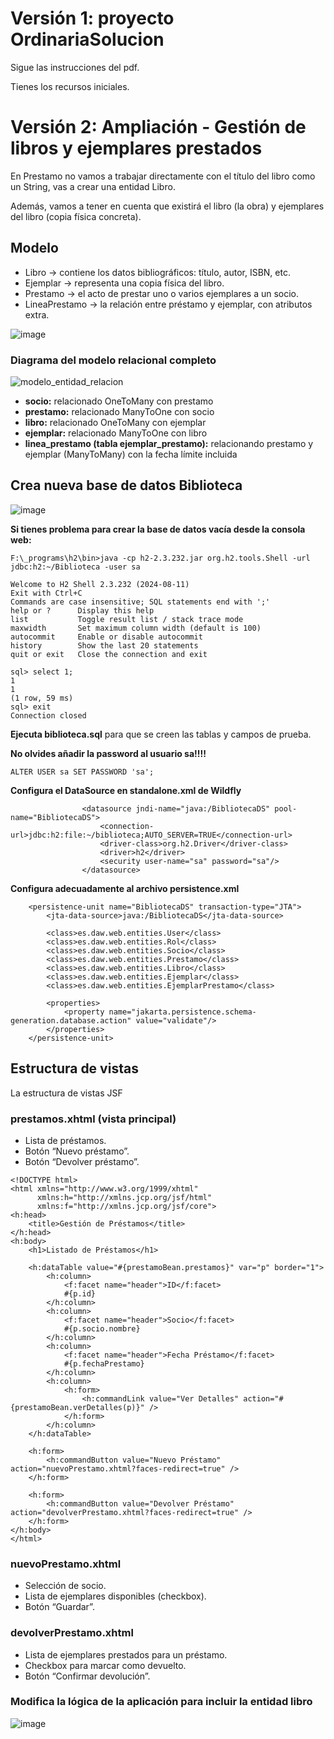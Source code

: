 # Versión 1: proyecto OrdinariaSolucion
Sigue las instrucciones del pdf.

Tienes los recursos iniciales.

# Versión 2: Ampliación - Gestión de libros y ejemplares prestados

En Prestamo no vamos a trabajar directamente con el título del libro como un String, vas a crear una entidad Libro.

Además, vamos a tener en cuenta que existirá el libro (la obra) y ejemplares del libro (copia física concreta).

## Modelo

- Libro → contiene los datos bibliográficos: título, autor, ISBN, etc.
- Ejemplar → representa una copia física del libro.
- Prestamo → el acto de prestar uno o varios ejemplares a un socio.
- LineaPrestamo → la relación entre préstamo y ejemplar, con atributos extra.

![image](https://github.com/user-attachments/assets/42ce6d23-0a53-4799-85d0-bb6b48921ee1)

### Diagrama del modelo relacional completo

![modelo_entidad_relacion](https://github.com/user-attachments/assets/1ecab6d4-b8e9-4cc4-99e3-c848ff9cc715)

- **socio:** relacionado OneToMany con prestamo
- **prestamo:** relacionado ManyToOne con socio
- **libro:** relacionado OneToMany con ejemplar
- **ejemplar:** relacionado ManyToOne con libro
- **linea_prestamo (tabla ejemplar_prestamo):** relacionando prestamo y ejemplar (ManyToMany) con la fecha límite incluida


## Crea nueva base de datos Biblioteca

![image](https://github.com/user-attachments/assets/9a03bc77-0000-4624-bf49-7aee0f55f75d)

**Si tienes problema para crear la base de datos vacía desde la consola web:**
```
F:\_programs\h2\bin>java -cp h2-2.3.232.jar org.h2.tools.Shell -url jdbc:h2:~/Biblioteca -user sa

Welcome to H2 Shell 2.3.232 (2024-08-11)
Exit with Ctrl+C
Commands are case insensitive; SQL statements end with ';'
help or ?      Display this help
list           Toggle result list / stack trace mode
maxwidth       Set maximum column width (default is 100)
autocommit     Enable or disable autocommit
history        Show the last 20 statements
quit or exit   Close the connection and exit

sql> select 1;
1
1
(1 row, 59 ms)
sql> exit
Connection closed
```

**Ejecuta biblioteca.sql** para que se creen las tablas y campos de prueba.

**No olvides añadir la password al usuario sa!!!!**

```
ALTER USER sa SET PASSWORD 'sa';
```

**Configura el DataSource en standalone.xml de Wildfly**

```
                <datasource jndi-name="java:/BibliotecaDS" pool-name="BibliotecaDS">
                    <connection-url>jdbc:h2:file:~/biblioteca;AUTO_SERVER=TRUE</connection-url>
                    <driver-class>org.h2.Driver</driver-class>
                    <driver>h2</driver>
                    <security user-name="sa" password="sa"/>
                </datasource>

```

**Configura adecuadamente al archivo persistence.xml**

```
    <persistence-unit name="BibliotecaDS" transaction-type="JTA">
        <jta-data-source>java:/BibliotecaDS</jta-data-source>

        <class>es.daw.web.entities.User</class>
        <class>es.daw.web.entities.Rol</class>
        <class>es.daw.web.entities.Socio</class>
        <class>es.daw.web.entities.Prestamo</class>
        <class>es.daw.web.entities.Libro</class>
        <class>es.daw.web.entities.Ejemplar</class>
        <class>es.daw.web.entities.EjemplarPrestamo</class>
        
        <properties>
            <property name="jakarta.persistence.schema-generation.database.action" value="validate"/>
        </properties>
    </persistence-unit>
```

## Estructura de vistas

La estructura de vistas JSF


### prestamos.xhtml (vista principal)
- Lista de préstamos.
- Botón “Nuevo préstamo”.
- Botón “Devolver préstamo”.

```
<!DOCTYPE html>
<html xmlns="http://www.w3.org/1999/xhtml"
      xmlns:h="http://xmlns.jcp.org/jsf/html"
      xmlns:f="http://xmlns.jcp.org/jsf/core">
<h:head>
    <title>Gestión de Préstamos</title>
</h:head>
<h:body>
    <h1>Listado de Préstamos</h1>

    <h:dataTable value="#{prestamoBean.prestamos}" var="p" border="1">
        <h:column>
            <f:facet name="header">ID</f:facet>
            #{p.id}
        </h:column>
        <h:column>
            <f:facet name="header">Socio</f:facet>
            #{p.socio.nombre}
        </h:column>
        <h:column>
            <f:facet name="header">Fecha Préstamo</f:facet>
            #{p.fechaPrestamo}
        </h:column>
        <h:column>
            <h:form>
                <h:commandLink value="Ver Detalles" action="#{prestamoBean.verDetalles(p)}" />
            </h:form>
        </h:column>
    </h:dataTable>

    <h:form>
        <h:commandButton value="Nuevo Préstamo" action="nuevoPrestamo.xhtml?faces-redirect=true" />
    </h:form>

    <h:form>
        <h:commandButton value="Devolver Préstamo" action="devolverPrestamo.xhtml?faces-redirect=true" />
    </h:form>
</h:body>
</html>

```


### nuevoPrestamo.xhtml
- Selección de socio.
- Lista de ejemplares disponibles (checkbox).
- Botón “Guardar”.

### devolverPrestamo.xhtml
- Lista de ejemplares prestados para un préstamo.
- Checkbox para marcar como devuelto.
- Botón “Confirmar devolución”.

### Modifica la lógica de la aplicación para incluir la entidad libro

![image](https://github.com/user-attachments/assets/f765ef3b-f634-4a10-ac9c-48765fe8b738)

